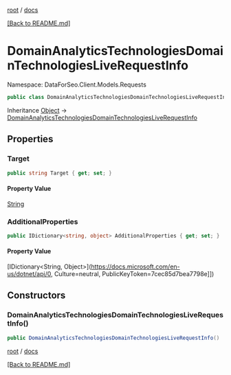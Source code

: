 [root](./../ "root") / [docs](./ "docs")

[[Back to README.md]](./../README.md "[Back to README.md]")

# DomainAnalyticsTechnologiesDomainTechnologiesLiveRequestInfo

Namespace: DataForSeo.Client.Models.Requests

```csharp
public class DomainAnalyticsTechnologiesDomainTechnologiesLiveRequestInfo
```

Inheritance [Object](https://docs.microsoft.com/en-us/dotnet/api/Object) → [DomainAnalyticsTechnologiesDomainTechnologiesLiveRequestInfo](./DomainAnalyticsTechnologiesDomainTechnologiesLiveRequestInfo.md)

## Properties

### **Target**

```csharp
public string Target { get; set; }
```

#### Property Value

[String](https://docs.microsoft.com/en-us/dotnet/api/String)<br>

### **AdditionalProperties**

```csharp
public IDictionary<string, object> AdditionalProperties { get; set; }
```

#### Property Value

[IDictionary&lt;String, Object&gt;](https://docs.microsoft.com/en-us/dotnet/api/0, Culture=neutral, PublicKeyToken=7cec85d7bea7798e]])<br>

## Constructors

### **DomainAnalyticsTechnologiesDomainTechnologiesLiveRequestInfo()**

```csharp
public DomainAnalyticsTechnologiesDomainTechnologiesLiveRequestInfo()
```

[root](./../ "root") / [docs](./ "docs")

[[Back to README.md]](./../README.md "[Back to README.md]")